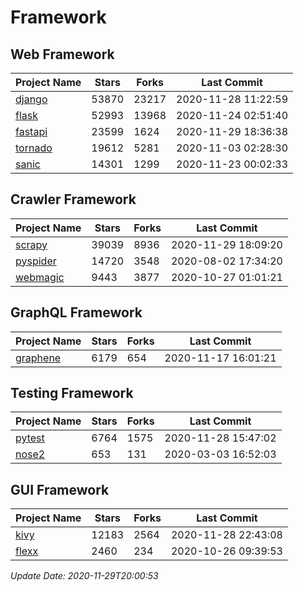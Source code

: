 # Framework

## Web Framework
| Project Name | Stars | Forks | Last Commit |
| ------------ | ----- | ----- | ----------- |
| [django](https://github.com/django/django) | 53870 | 23217 | 2020-11-28 11:22:59 |
| [flask](https://github.com/pallets/flask) | 52993 | 13968 | 2020-11-24 02:51:40 |
| [fastapi](https://github.com/tiangolo/fastapi) | 23599 | 1624 | 2020-11-29 18:36:38 |
| [tornado](https://github.com/tornadoweb/tornado) | 19612 | 5281 | 2020-11-03 02:28:30 |
| [sanic](https://github.com/huge-success/sanic) | 14301 | 1299 | 2020-11-23 00:02:33 |

## Crawler Framework
| Project Name | Stars | Forks | Last Commit |
| ------------ | ----- | ----- | ----------- |
| [scrapy](https://github.com/scrapy/scrapy) | 39039 | 8936 | 2020-11-29 18:09:20 |
| [pyspider](https://github.com/binux/pyspider) | 14720 | 3548 | 2020-08-02 17:34:20 |
| [webmagic](https://github.com/code4craft/webmagic) | 9443 | 3877 | 2020-10-27 01:01:21 |

## GraphQL Framework
| Project Name | Stars | Forks | Last Commit |
| ------------ | ----- | ----- | ----------- |
| [graphene](https://github.com/graphql-python/graphene) | 6179 | 654 | 2020-11-17 16:01:21 |

## Testing Framework
| Project Name | Stars | Forks | Last Commit |
| ------------ | ----- | ----- | ----------- |
| [pytest](https://github.com/pytest-dev/pytest) | 6764 | 1575 | 2020-11-28 15:47:02 |
| [nose2](https://github.com/nose-devs/nose2) | 653 | 131 | 2020-03-03 16:52:03 |

## GUI Framework
| Project Name | Stars | Forks | Last Commit |
| ------------ | ----- | ----- | ----------- |
| [kivy](https://github.com/kivy/kivy) | 12183 | 2564 | 2020-11-28 22:43:08 |
| [flexx](https://github.com/flexxui/flexx) | 2460 | 234 | 2020-10-26 09:39:53 |

*Update Date: 2020-11-29T20:00:53*